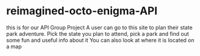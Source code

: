 # reimagined-octo-enigma-API
this is for our API Group Project
A user can go to this site to plan their state park adventure.
Pick the state you plan to attend, pick a park and find out some fun and useful info about it
You can also look at where it is located on a map
